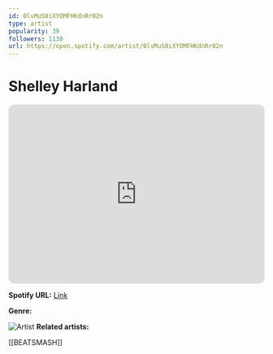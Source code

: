 ```yaml
---
id: 0lvMuS0iXYOMFHKdnRr02n
type: artist
popularity: 39
followers: 1130
url: https://open.spotify.com/artist/0lvMuS0iXYOMFHKdnRr02n
---
```

# Shelley Harland

<iframe style="border-radius:12px" src="https://open.spotify.com/embed/artist/0lvMuS0iXYOMFHKdnRr02n" width="100%" height="352" frameBorder="0" allowfullscreen="" allow="autoplay; clipboard-write; encrypted-media; fullscreen; picture-in-picture" loading="lazy"></iframe>

**Spotify URL:** [Link](https://open.spotify.com/artist/0lvMuS0iXYOMFHKdnRr02n)

**Genre:** 

![Artist](https://i.scdn.co/image/ab6761610000e5eb522c04ec2ae5bbeb9daff289)
**Related artists:**

[[BEATSMASH]]
